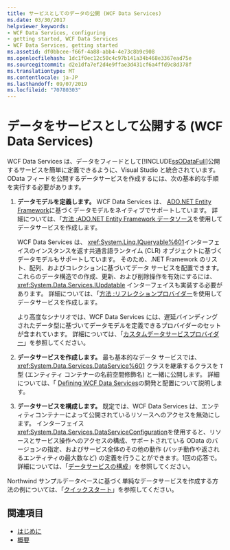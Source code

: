 ```yaml
---
title: サービスとしてのデータの公開 (WCF Data Services)
ms.date: 03/30/2017
helpviewer_keywords:
- WCF Data Services, configuring
- getting started, WCF Data Services
- WCF Data Services, getting started
ms.assetid: df0bbcee-f66f-4a88-abb4-4e73c8b9c908
ms.openlocfilehash: 1dc1f0ec12c50c4c97b141a34b468e3367ead75e
ms.sourcegitcommit: d2e1dfa7ef2d4e9ffae3d431cf6a4ffd9c8d378f
ms.translationtype: MT
ms.contentlocale: ja-JP
ms.lasthandoff: 09/07/2019
ms.locfileid: "70780303"
---
```

# <a name="expose-your-data-as-a-service-wcf-data-services"></a>データをサービスとして公開する (WCF Data Services)

WCF Data Services は、データをフィードとして[!INCLUDE[ssODataFull](../../../../includes/ssodatafull-md.md)]公開するサービスを簡単に定義できるように、Visual Studio と統合されています。 OData フィードを公開するデータサービスを作成するには、次の基本的な手順を実行する必要があります。

1. **データモデルを定義します。** WCF Data Services は、 [ADO.NET Entity Framework](../adonet/ef/index.md)に基づくデータモデルをネイティブでサポートしています。 詳細については、「[方法 :ADO.NET Entity Framework データソース](create-a-data-service-using-an-adonet-ef-data-wcf.md)を使用してデータサービスを作成します。

     WCF Data Services は、 <xref:System.Linq.IQueryable%601>インターフェイスのインスタンスを返す共通言語ランタイム (CLR) オブジェクトに基づくデータモデルもサポートしています。 そのため、.NET Framework のリスト、配列、およびコレクションに基づいてデータ サービスを配置できます。 これらのデータ構造での作成、更新、および削除操作を有効にするには、<xref:System.Data.Services.IUpdatable> インターフェイスも実装する必要があります。 詳細については、「[方法 :リフレクションプロバイダー](create-a-data-service-using-rp-wcf-data-services.md)を使用してデータサービスを作成します。

     より高度なシナリオでは、WCF Data Services には、遅延バインディングされたデータ型に基づいてデータモデルを定義できるプロバイダーのセットが含まれています。 詳細については、「[カスタムデータサービスプロバイダー](custom-data-service-providers-wcf-data-services.md)」を参照してください。

2. **データサービスを作成します。** 最も基本的なデータ サービスでは、 <xref:System.Data.Services.DataService%601> クラスを継承するクラスを `T` 型 (エンティティ コンテナーの名前空間修飾名) と一緒に公開します。 詳細については、「 [Defining WCF Data Services](defining-wcf-data-services.md)の開発と配置について説明します。

3. **データサービスを構成します。** 既定では、WCF Data Services は、エンティティコンテナーによって公開されているリソースへのアクセスを無効にします。 インターフェイス<xref:System.Data.Services.DataServiceConfiguration>を使用すると、リソースとサービス操作へのアクセスの構成、サポートされている OData のバージョンの指定、およびサービス全体のその他の動作 (バッチ動作や返されるエンティティの最大数など) の定義を行うことができます。1回の応答で。 詳細については、「[データサービスの構成](configuring-the-data-service-wcf-data-services.md)」を参照してください。

Northwind サンプルデータベースに基づく単純なデータサービスを作成する方法の例については、「[クイックスタート](quickstart-wcf-data-services.md)」を参照してください。

## <a name="see-also"></a>関連項目

- [はじめに](getting-started-with-wcf-data-services.md)
- [概要](wcf-data-services-overview.md)
